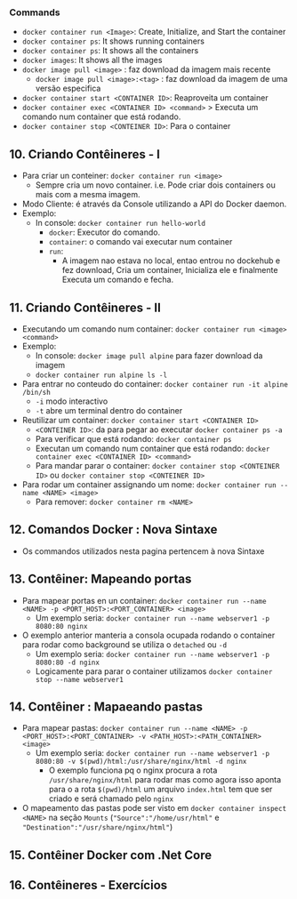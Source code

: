 ### Commands
- `docker container run <Image>`: Create, Initialize, and Start the container
- `docker container ps`: It shows running containers
- `docker container ps`: It shows all the containers
- `docker images`: It shows all the images
- `docker image pull <image>` : faz download da imagem mais recente
  - `docker image pull <image>:<tag>` : faz download da imagem de uma versão especifica
- `docker container start <CONTAINER ID>`: Reaproveita um container
- `docker container exec <CONTAINER ID> <command>` > Executa um comando num container que está rodando.
- `docker container stop <CONTEINER ID>`: Para o container

## 10. Criando Contêineres - I
- Para criar un conteiner: `docker container run <image>`
  - Sempre cria um novo container. i.e. Pode criar dois containers ou mais com a mesma imagem.
- Modo Cliente: é através da Console utilizando a API do Docker daemon.
- Exemplo:
  - In console: `docker container run hello-world`
    - `docker`: Executor do comando.
    - `container`: o comando vai executar num container
    - `run`:
      - A imagem nao estava no local, entao entrou no dockehub e fez download, Cria um container, Inicializa ele e finalmente Executa um comando e fecha.


## 11. Criando Contêineres - II
- Executando um comando num container: `docker container run <image> <command>`
- Exemplo:
  - In console: `docker image pull alpine` para fazer download da imagem
  - `docker container run alpine ls -l`
- Para entrar no conteudo do container: `docker container run -it alpine /bin/sh`
  - `-i` modo interactivo
  - `-t` abre um terminal dentro do container
- Reutilizar um container: `docker container start <CONTAINER ID>`
  - `<CONTEINER ID>`: da para pegar ao executar `docker container ps -a`
  - Para verificar que está rodando: `docker container ps`
  - Executan um comando num container que está rodando: `docker container exec <CONTAINER ID> <command>` 
  - Para mandar parar o container: `docker container stop <CONTEINER ID>` ou `docker container stop <CONTEINER ID>`
- Para rodar um container assignando um nome: `docker container run --name <NAME> <image>`
  - Para remover: `docker container rm <NAME>`


## 12. Comandos Docker : Nova Sintaxe
- Os commandos utilizados nesta pagina pertencem à nova Sintaxe

## 13. Contêiner: Mapeando portas
- Para mapear portas en un container: `docker container run --name <NAME> -p <PORT_HOST>:<PORT_CONTAINER> <image>`
  - Um exemplo seria: `docker container run --name webserver1 -p 8080:80 nginx`
- O exemplo anterior manteria a consola ocupada rodando o container para rodar como background se utiliza o `detached` ou `-d`
  - Um exemplo seria: `docker container run --name webserver1 -p 8080:80 -d nginx`
  - Logicamente para parar o container utilizamos `docker container stop --name webserver1`

## 14. Contêiner : Mapaeando pastas
- Para mapear pastas: `docker container run --name <NAME> -p <PORT_HOST>:<PORT_CONTAINER> -v <PATH_HOST>:<PATH_CONTAINER> <image>`
  - Um exemplo seria: `docker container run --name webserver1 -p 8080:80 -v $(pwd)/html:/usr/share/nginx/html -d nginx`
    -  O exemplo funciona pq o nginx procura a rota `/usr/share/nginx/html` para rodar mas como agora isso aponta para o a rota `$(pwd)/html` um arquivo `index.html` tem que ser criado e será chamado pelo `nginx`
- O mapeamento das pastas pode ser visto em `docker container inspect <NAME>` na seção `Mounts` (`"Source":"/home/usr/html"` e `"Destination":"/usr/share/nginx/html"`)

## 15. Contêiner Docker com .Net Core

## 16. Contêineres - Exercícios